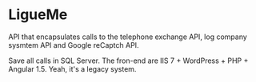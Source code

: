 # LigueMe

API that encapsulates calls to the telephone exchange API, log company sysmtem API and Google reCaptch API.

Save all calls in SQL Server. The fron-end are IIS 7 + WordPress + PHP + Angular 1.5. Yeah, it's a legacy system.
